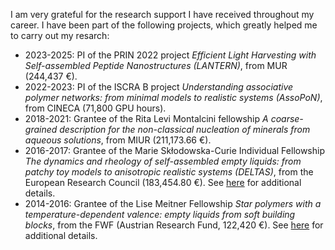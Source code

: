 <!--
.. title: Funding
.. slug: funding
.. date: 2023-07-17 18:25:27 UTC+02:00
.. tags: 
.. category: 
.. link: 
.. description: 
.. type: text
-->

I am very grateful for the research support I have received throughout my career. I have been part of the following projects, which greatly helped me to carry out my resarch:

* 2023-2025: PI of the PRIN 2022 project *Efficient Light Harvesting with Self-assembled Peptide Nanostructures (LANTERN)*, from MUR (244,437 €). 
* 2022-2023: PI of the ISCRA B project *Understanding associative polymer networks: from minimal models to realistic systems (AssoPoN)*, from CINECA (71,800 GPU hours).
* 2018-2021: Grantee of the Rita Levi Montalcini fellowship *A coarse-grained description for the non-classical nucleation of minerals from aqueous solutions*, from MIUR (211,173.66 €).
* 2016-2017: Grantee of the Marie Skłodowska-Curie Individual Fellowship *The dynamics and rheology of self-assembled empty liquids: from patchy toy models to anisotropic realistic systems (DELTAS)*, from the European Research Council (183,454.80 €). See [here](https://cordis.europa.eu/project/id/702298) for additional details.
* 2014-2016: Grantee of the Lise Meitner Fellowship *Star polymers with a temperature-dependent valence: empty liquids from soft building blocks*, from the FWF (Austrian Research Fund, 122,420 €). See [here](https://pf.fwf.ac.at/en/research-in-practice/project-finder/31810) for additional details.
